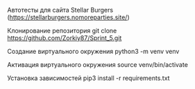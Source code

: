 Автотесты для сайта Stellar Burgers (https://stellarburgers.nomoreparties.site/)

Клонирование репозитория
git clone https://github.com/Zorkiy87/Sprint_5.git

Создание виртуального окружения
python3 -m venv venv

Активация виртуального окружения
source venv/bin/activate

Установка зависимостей
pip3 install -r requirements.txt
